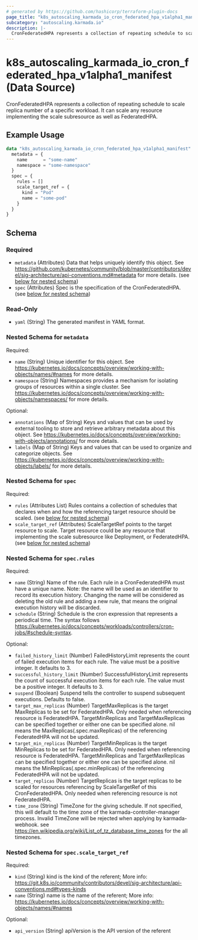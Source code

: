 ```yaml
---
# generated by https://github.com/hashicorp/terraform-plugin-docs
page_title: "k8s_autoscaling_karmada_io_cron_federated_hpa_v1alpha1_manifest Data Source - terraform-provider-k8s"
subcategory: "autoscaling.karmada.io"
description: |-
  CronFederatedHPA represents a collection of repeating schedule to scale replica number of a specific workload. It can scale any resource implementing the scale subresource as well as FederatedHPA.
---
```


# k8s_autoscaling_karmada_io_cron_federated_hpa_v1alpha1_manifest (Data Source)

CronFederatedHPA represents a collection of repeating schedule to scale replica number of a specific workload. It can scale any resource implementing the scale subresource as well as FederatedHPA.

## Example Usage

```terraform
data "k8s_autoscaling_karmada_io_cron_federated_hpa_v1alpha1_manifest" "example" {
  metadata = {
    name      = "some-name"
    namespace = "some-namespace"
  }
  spec = {
    rules = []
    scale_target_ref = {
      kind = "Pod"
      name = "some-pod"
    }
  }
}
```

<!-- schema generated by tfplugindocs -->
## Schema

### Required

- `metadata` (Attributes) Data that helps uniquely identify this object. See https://github.com/kubernetes/community/blob/master/contributors/devel/sig-architecture/api-conventions.md#metadata for more details. (see [below for nested schema](#nestedatt--metadata))
- `spec` (Attributes) Spec is the specification of the CronFederatedHPA. (see [below for nested schema](#nestedatt--spec))

### Read-Only

- `yaml` (String) The generated manifest in YAML format.

<a id="nestedatt--metadata"></a>
### Nested Schema for `metadata`

Required:

- `name` (String) Unique identifier for this object. See https://kubernetes.io/docs/concepts/overview/working-with-objects/names/#names for more details.
- `namespace` (String) Namespaces provides a mechanism for isolating groups of resources within a single cluster. See https://kubernetes.io/docs/concepts/overview/working-with-objects/namespaces/ for more details.

Optional:

- `annotations` (Map of String) Keys and values that can be used by external tooling to store and retrieve arbitrary metadata about this object. See https://kubernetes.io/docs/concepts/overview/working-with-objects/annotations/ for more details.
- `labels` (Map of String) Keys and values that can be used to organize and categorize objects. See https://kubernetes.io/docs/concepts/overview/working-with-objects/labels/ for more details.


<a id="nestedatt--spec"></a>
### Nested Schema for `spec`

Required:

- `rules` (Attributes List) Rules contains a collection of schedules that declares when and how the referencing target resource should be scaled. (see [below for nested schema](#nestedatt--spec--rules))
- `scale_target_ref` (Attributes) ScaleTargetRef points to the target resource to scale. Target resource could be any resource that implementing the scale subresource like Deployment, or FederatedHPA. (see [below for nested schema](#nestedatt--spec--scale_target_ref))

<a id="nestedatt--spec--rules"></a>
### Nested Schema for `spec.rules`

Required:

- `name` (String) Name of the rule. Each rule in a CronFederatedHPA must have a unique name. Note: the name will be used as an identifier to record its execution history. Changing the name will be considered as deleting the old rule and adding a new rule, that means the original execution history will be discarded.
- `schedule` (String) Schedule is the cron expression that represents a periodical time. The syntax follows https://kubernetes.io/docs/concepts/workloads/controllers/cron-jobs/#schedule-syntax.

Optional:

- `failed_history_limit` (Number) FailedHistoryLimit represents the count of failed execution items for each rule. The value must be a positive integer. It defaults to 3.
- `successful_history_limit` (Number) SuccessfulHistoryLimit represents the count of successful execution items for each rule. The value must be a positive integer. It defaults to 3.
- `suspend` (Boolean) Suspend tells the controller to suspend subsequent executions. Defaults to false.
- `target_max_replicas` (Number) TargetMaxReplicas is the target MaxReplicas to be set for FederatedHPA. Only needed when referencing resource is FederatedHPA. TargetMinReplicas and TargetMaxReplicas can be specified together or either one can be specified alone. nil means the MaxReplicas(.spec.maxReplicas) of the referencing FederatedHPA will not be updated.
- `target_min_replicas` (Number) TargetMinReplicas is the target MinReplicas to be set for FederatedHPA. Only needed when referencing resource is FederatedHPA. TargetMinReplicas and TargetMaxReplicas can be specified together or either one can be specified alone. nil means the MinReplicas(.spec.minReplicas) of the referencing FederatedHPA will not be updated.
- `target_replicas` (Number) TargetReplicas is the target replicas to be scaled for resources referencing by ScaleTargetRef of this CronFederatedHPA. Only needed when referencing resource is not FederatedHPA.
- `time_zone` (String) TimeZone for the giving schedule. If not specified, this will default to the time zone of the karmada-controller-manager process. Invalid TimeZone will be rejected when applying by karmada-webhook. see https://en.wikipedia.org/wiki/List_of_tz_database_time_zones for the all timezones.


<a id="nestedatt--spec--scale_target_ref"></a>
### Nested Schema for `spec.scale_target_ref`

Required:

- `kind` (String) kind is the kind of the referent; More info: https://git.k8s.io/community/contributors/devel/sig-architecture/api-conventions.md#types-kinds
- `name` (String) name is the name of the referent; More info: https://kubernetes.io/docs/concepts/overview/working-with-objects/names/#names

Optional:

- `api_version` (String) apiVersion is the API version of the referent
